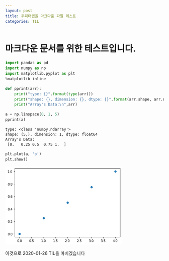```yaml
---
layout: post
title: 주피터랩을 마크다운 파일 테스트
categories: TIL
---
```


# 마크다운 문서를 위한 테스트입니다.


```python
import pandas as pd
import numpy as np
import matplotlib.pyplot as plt
%matplotlib inline
```


```python
def pprint(arr):
    print("type: {}".format(type(arr)))
    print("shape: {}, dimension: {}, dtype: {}".format(arr.shape, arr.ndim, arr.dtype))
    print("Array's Data:\n",arr)
```


```python
a = np.linspace(0, 1, 5)
pprint(a)
```

    type: <class 'numpy.ndarray'>
    shape: (5,), dimension: 1, dtype: float64
    Array's Data:
     [0.   0.25 0.5  0.75 1.  ]
    


```python
plt.plot(a, 'o')
plt.show()
```


![png](/assets/2020-01-26-output_4_0.png)


이것으로 2020-01-26 TIL을 마치겠습니다
